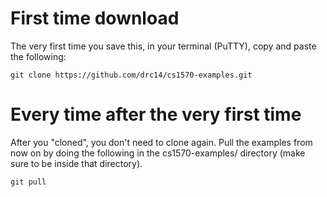 # First time download
The very first time you save this, in your terminal (PuTTY), copy and paste the following:

```shell
git clone https://github.com/drc14/cs1570-examples.git
```

# Every time after the very first time
After you "cloned", you don't need to clone again. Pull the examples from now on by doing the following in the cs1570-examples/ directory (make sure to be inside that directory).

```shell
git pull
```
